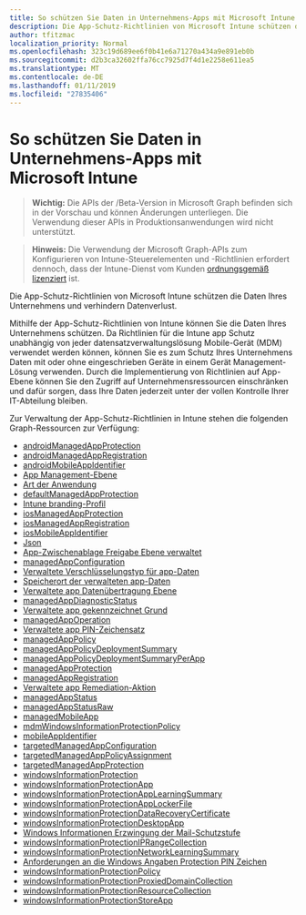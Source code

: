 ```yaml
---
title: So schützen Sie Daten in Unternehmens-Apps mit Microsoft Intune
description: Die App-Schutz-Richtlinien von Microsoft Intune schützen die Daten Ihres Unternehmens und verhindern Datenverlust.
author: tfitzmac
localization_priority: Normal
ms.openlocfilehash: 323c19d689ee6f0b41e6a71270a434a9e891eb0b
ms.sourcegitcommit: d2b3ca32602ffa76cc7925d7f4d1e2258e611ea5
ms.translationtype: MT
ms.contentlocale: de-DE
ms.lasthandoff: 01/11/2019
ms.locfileid: "27835406"
---
```

# <a name="how-to-protect-your-company-app-data-with-microsoft-intune"></a>So schützen Sie Daten in Unternehmens-Apps mit Microsoft Intune

> **Wichtig:** Die APIs der /Beta-Version in Microsoft Graph befinden sich in der Vorschau und können Änderungen unterliegen. Die Verwendung dieser APIs in Produktionsanwendungen wird nicht unterstützt.

> **Hinweis:** Die Verwendung der Microsoft Graph-APIs zum Konfigurieren von Intune-Steuerelementen und -Richtlinien erfordert dennoch, dass der Intune-Dienst vom Kunden [ordnungsgemäß lizenziert](https://www.microsoft.com/en-us/cloud-platform/microsoft-intune-pricing) ist.

Die App-Schutz-Richtlinien von Microsoft Intune schützen die Daten Ihres Unternehmens und verhindern Datenverlust.

Mithilfe der App-Schutz-Richtlinien von Intune können Sie die Daten Ihres Unternehmens schützen. Da Richtlinien für die Intune app Schutz unabhängig von jeder datensatzverwaltungslösung Mobile-Gerät (MDM) verwendet werden können, können Sie es zum Schutz Ihres Unternehmens Daten mit oder ohne eingeschrieben Geräte in einem Gerät Management-Lösung verwenden. Durch die Implementierung von Richtlinien auf App-Ebene können Sie den Zugriff auf Unternehmensressourcen einschränken und dafür sorgen, dass Ihre Daten jederzeit unter der vollen Kontrolle Ihrer IT-Abteilung bleiben.

Zur Verwaltung der App-Schutz-Richtlinien in Intune stehen die folgenden Graph-Ressourcen zur Verfügung:

- [androidManagedAppProtection](intune-mam-androidmanagedappprotection.md)
- [androidManagedAppRegistration](intune-mam-androidmanagedappregistration.md)
- [androidMobileAppIdentifier](intune-mam-androidmobileappidentifier.md)
- [App Management-Ebene](intune-mam-appmanagementlevel.md)
- [Art der Anwendung](intune-wip-applicationtype.md)
- [defaultManagedAppProtection](intune-mam-defaultmanagedappprotection.md)
- [Intune branding-Profil](intune-wip-intunebrandingprofile.md)
- [iosManagedAppProtection](intune-mam-iosmanagedappprotection.md)
- [iosManagedAppRegistration](intune-mam-iosmanagedappregistration.md)
- [iosMobileAppIdentifier](intune-mam-iosmobileappidentifier.md)
- [Json](intune-mam-json.md)
- [App-Zwischenablage Freigabe Ebene verwaltet](intune-mam-managedappclipboardsharinglevel.md)
- [managedAppConfiguration](intune-mam-managedappconfiguration.md)
- [Verwaltete Verschlüsselungstyp für app-Daten](intune-mam-managedappdataencryptiontype.md)
- [Speicherort der verwalteten app-Daten](intune-mam-managedappdatastoragelocation.md)
- [Verwaltete app Datenübertragung Ebene](intune-mam-managedappdatatransferlevel.md)
- [managedAppDiagnosticStatus](intune-mam-managedappdiagnosticstatus.md)
- [Verwaltete app gekennzeichnet Grund](intune-mam-managedappflaggedreason.md)
- [managedAppOperation](intune-mam-managedappoperation.md)
- [Verwaltete app PIN-Zeichensatz](intune-mam-managedapppincharacterset.md)
- [managedAppPolicy](intune-mam-managedapppolicy.md)
- [managedAppPolicyDeploymentSummary](intune-mam-managedapppolicydeploymentsummary.md)
- [managedAppPolicyDeploymentSummaryPerApp](intune-mam-managedapppolicydeploymentsummaryperapp.md)
- [managedAppProtection](intune-mam-managedappprotection.md)
- [managedAppRegistration](intune-mam-managedappregistration.md)
- [Verwaltete app Remediation-Aktion](intune-mam-managedappremediationaction.md)
- [managedAppStatus](intune-mam-managedappstatus.md)
- [managedAppStatusRaw](intune-mam-managedappstatusraw.md)
- [managedMobileApp](intune-mam-managedmobileapp.md)
- [mdmWindowsInformationProtectionPolicy](intune-mam-mdmwindowsinformationprotectionpolicy.md)
- [mobileAppIdentifier](intune-mam-mobileappidentifier.md)
- [targetedManagedAppConfiguration](intune-mam-targetedmanagedappconfiguration.md)
- [targetedManagedAppPolicyAssignment](intune-mam-targetedmanagedapppolicyassignment.md)
- [targetedManagedAppProtection](intune-mam-targetedmanagedappprotection.md)
- [windowsInformationProtection](intune-mam-windowsinformationprotection.md)
- [windowsInformationProtectionApp](intune-mam-windowsinformationprotectionapp.md)
- [windowsInformationProtectionAppLearningSummary](intune-wip-windowsinformationprotectionapplearningsummary.md)
- [windowsInformationProtectionAppLockerFile](intune-mam-windowsinformationprotectionapplockerfile.md)
- [windowsInformationProtectionDataRecoveryCertificate](intune-mam-windowsinformationprotectiondatarecoverycertificate.md)
- [windowsInformationProtectionDesktopApp](intune-mam-windowsinformationprotectiondesktopapp.md)
- [Windows Informationen Erzwingung der Mail-Schutzstufe](intune-mam-windowsinformationprotectionenforcementlevel.md)
- [windowsInformationProtectionIPRangeCollection](intune-mam-windowsinformationprotectioniprangecollection.md)
- [windowsInformationProtectionNetworkLearningSummary](intune-wip-windowsinformationprotectionnetworklearningsummary.md)
- [Anforderungen an die Windows Angaben Protection PIN Zeichen](intune-mam-windowsinformationprotectionpincharacterrequirements.md)
- [windowsInformationProtectionPolicy](intune-mam-windowsinformationprotectionpolicy.md)
- [windowsInformationProtectionProxiedDomainCollection](intune-mam-windowsinformationprotectionproxieddomaincollection.md)
- [windowsInformationProtectionResourceCollection](intune-mam-windowsinformationprotectionresourcecollection.md)
- [windowsInformationProtectionStoreApp](intune-mam-windowsinformationprotectionstoreapp.md)
